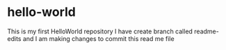 # hello-world
This is my first HelloWorld repository
I have create branch called readme-edits and I am making changes to commit this read me file
